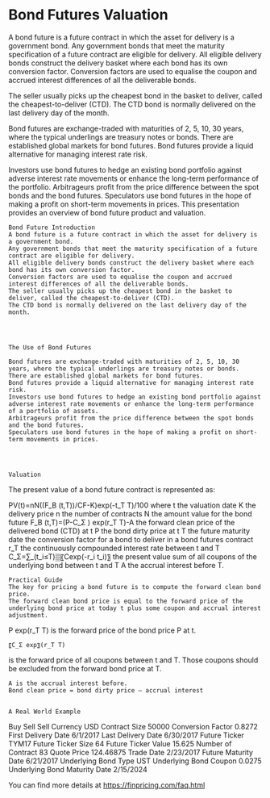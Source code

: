 # Bond Futures Valuation

A bond future is a future contract in which the asset for delivery is a government bond. Any government bonds that meet the maturity specification of a future contract are eligible for delivery. All eligible delivery bonds construct the delivery basket where each bond has its own conversion factor. Conversion factors are used to equalise the coupon and accrued interest differences of all the deliverable bonds. 

The seller usually picks up the cheapest bond in the basket to deliver, called the cheapest-to-deliver (CTD). The CTD bond is normally delivered on the last delivery day of the month. 

Bond futures are exchange-traded with maturities of 2, 5, 10, 30 years, where the typical underlings are treasury notes or bonds. There are established global markets for bond futures. Bond futures provide a liquid alternative for managing interest rate risk. 

Investors use bond futures to hedge an existing bond portfolio against adverse interest rate movements or enhance the long-term performance of the portfolio. Arbitrageurs profit from the price difference between the spot bonds and the bond futures. Speculators use bond futures in the hope of making a profit on short-term movements in prices. This presentation provides an overview of bond future product and valuation. 



	Bond Future Introduction
	A bond future is a future contract in which the asset for delivery is a government bond.
	Any government bonds that meet the maturity specification of a future contract are eligible for delivery.
	All eligible delivery bonds construct the delivery basket where each bond has its own conversion factor.
	Conversion factors are used to equalise the coupon and accrued interest differences of all the deliverable bonds.
	The seller usually picks up the cheapest bond in the basket to deliver, called the cheapest-to-deliver (CTD).
	The CTD bond is normally delivered on the last delivery day of the month.




	The Use of Bond Futures

	Bond futures are exchange-traded with maturities of 2, 5, 10, 30 years, where the typical underlings are treasury notes or bonds.
	There are established global markets for bond futures.
	Bond futures provide a liquid alternative for managing interest rate risk.
	Investors use bond futures to hedge an existing bond portfolio against adverse interest rate movements or enhance the long-term performance of a portfolio of assets.
	Arbitrageurs profit from the price difference between the spot bonds and the bond futures.
	Speculators use bond futures in the hope of making a profit on short-term movements in prices. 




	Valuation

The present value of a bond future contract is represented as: 


PV(t)=nN((F_B (t,T))/CF-K)exp⁡(-t_T T)/100
where
	      t 	the valuation date
K	the delivery price
n	the number of contracts
N	the amount value for the bond future
F_B (t,T)=(P-C_Σ )  exp⁡(r_T T)-A   	the forward clean price of the delivered bond (CTD) at t
P	the bond dirty price at t
T	the future maturity date
   	the conversion factor for a bond to deliver in a bond futures contract
	       r_T		the continuously compounded interest rate between t and T
		       C_Σ=∑_(t_i≤T)▒〖Cexp(-r_i t_i)〗		the present value sum of all coupons of the 
underlying bond between t and T
	       A		the accrual interest before T.



	Practical Guide
	The key for pricing a bond future is to compute the forward clean bond price.
	The forward clean bond price is equal to the forward price of the underlying bond price at today t plus some coupon and accrual interest adjustment.

P exp⁡(r_T T)   is the forward price of the bond price P at t.

	〖C_Σ exp〗⁡(r_T T) 
	
is the forward price of all coupons between t and T. Those coupons should be excluded from the forward bond price at T.

	A is the accrual interest before.
	Bond clean price = bond dirty price – accrual interest


	A Real World Example

Buy Sell	Sell
Currency	USD
Contract Size	50000
Conversion Factor	0.8272
First Delivery Date	6/1/2017
Last Delivery Date	6/30/2017
Future Ticker	TYM17
Future Ticker Size	64
Future Ticker Value	15.625
Number of Contract	83
Quote Price	124.46875
Trade Date	2/23/2017
Future Maturity Date	6/21/2017
Underlying Bond Type	UST
Underlying Bond Coupon	0.0275
Underlying Bond Maturity Date	2/15/2024





You can find more details at
https://finpricing.com/faq.html

